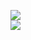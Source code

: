 [![](https://img.shields.io/badge/Made%20With-Github%20Spray-lightgrey.svg?style=for-the-badge&logo=github)](https://github.com/Annihil/github-spray#1853)  
[![](https://i.imgur.com/2DrTn0Z.gif)](https://github.com/Annihil/github-spray)